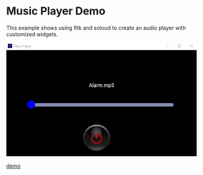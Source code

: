 # Music Player Demo

This example shows using fltk and soloud to create an audio player with customized widgets.

![alt_test](assets/musicplayer.gif)

[demo](https://www.youtube.com/watch?v=okdFx6tv7ds)
